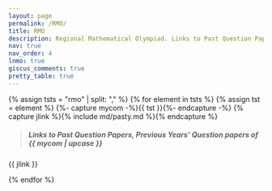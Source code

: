 ```yaml
---
layout: page
permalink: /RMO/
title: RMO
description: Regional Mathematical Olympiad. Links to Past Question Papers of RMO, Solutions. Hints, Walkthroughs, Discussions.
nav: true
nav_order: 4
lnmo: true
giscus_comments: true
pretty_table: true
---
```


{% assign tsts = "rmo" | split: "," %}
{% for element in tsts %}
{% assign tst = element %}
{%- capture mycom -%}{{ tst }}{%- endcapture -%}
{% capture jlink %}{% include md/pasty.md %}{% endcapture %}

> ##### Links to Past Question Papers, Previous Years’ Question papers of {{ mycom | upcase }}
{{ jlink }}

{% endfor %}

